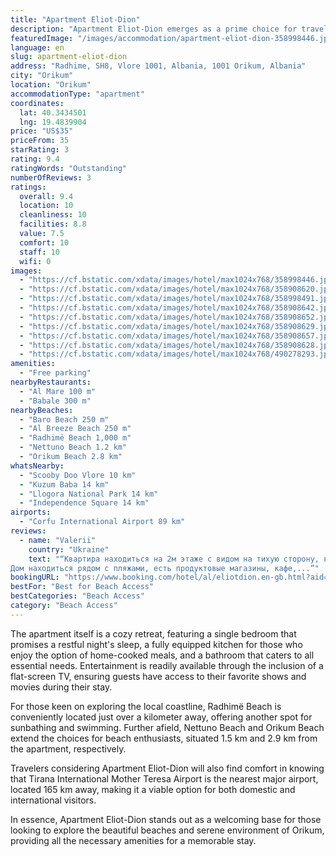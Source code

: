 ```yaml
---
title: "Apartment Eliot-Dion"
description: "Apartment Eliot-Dion emerges as a prime choice for travelers seeking comfort and convenience in Orikum, positioned just a short stroll from both Baro Beach and Al Breeze Beach."
featuredImage: "/images/accommodation/apartment-eliot-dion-358998446.jpg"
language: en
slug: apartment-eliot-dion
address: "Radhime, SH8, Vlore 1001, Albania, 1001 Orikum, Albania"
city: "Orikum"
location: "Orikum"
accommodationType: "apartment"
coordinates:
  lat: 40.3434501
  lng: 19.4839904
price: "US$35"
priceFrom: 35
starRating: 3
rating: 9.4
ratingWords: "Outstanding"
numberOfReviews: 3
ratings:
  overall: 9.4
  location: 10
  cleanliness: 10
  facilities: 8.8
  value: 7.5
  comfort: 10
  staff: 10
  wifi: 0
images:
  - "https://cf.bstatic.com/xdata/images/hotel/max1024x768/358998446.jpg?k=f1c2e39a31d0776c65e7da0aaae28c6bb1ea94522bfd3f2030d082fae41874b2&o=&hp=1"
  - "https://cf.bstatic.com/xdata/images/hotel/max1024x768/358908620.jpg?k=d576bcc753e41854c43883e3371d2884d133379feab2b549c43853260c7380cf&o=&hp=1"
  - "https://cf.bstatic.com/xdata/images/hotel/max1024x768/358998491.jpg?k=98318e371305ff3e95847e655ebef6c271f78ee13aed958b108fd877850d0b5a&o=&hp=1"
  - "https://cf.bstatic.com/xdata/images/hotel/max1024x768/358908642.jpg?k=539241f3870bf3d315ab6da80713e99f6ab03d09d513314dcf1123a75f56cb65&o=&hp=1"
  - "https://cf.bstatic.com/xdata/images/hotel/max1024x768/358908652.jpg?k=f500c3c295495deb29d7a51168e1fe9566345f9fba839edae08ab5c326016351&o=&hp=1"
  - "https://cf.bstatic.com/xdata/images/hotel/max1024x768/358908629.jpg?k=dd874ffb5ba8ccb0420c1427b06c4b9d2c4be7cfe9c349579014d63a96b418f0&o=&hp=1"
  - "https://cf.bstatic.com/xdata/images/hotel/max1024x768/358908657.jpg?k=0285aea90e2d2d94049814b512f533aebbd39b420dc3ab52768dac7585152fa1&o=&hp=1"
  - "https://cf.bstatic.com/xdata/images/hotel/max1024x768/358908628.jpg?k=70fb722f2502ea9b2a82cba34f6db0209560669895f0a60bac71d6930c90d4d4&o=&hp=1"
  - "https://cf.bstatic.com/xdata/images/hotel/max1024x768/490278293.jpg?k=226a34e42c3e9b4977d2add0c38e5d67523736746edf0c54e4a4a9591fe036bb&o=&hp=1"
amenities:
  - "Free parking"
nearbyRestaurants:
  - "Al Mare 100 m"
  - "Babale 300 m"
nearbyBeaches:
  - "Baro Beach 250 m"
  - "Al Breeze Beach 250 m"
  - "Radhimë Beach 1,000 m"
  - "Nettuno Beach 1.2 km"
  - "Orikum Beach 2.8 km"
whatsNearby:
  - "Scooby Doo Vlore 10 km"
  - "Kuzum Baba 14 km"
  - "Llogora National Park 14 km"
  - "Independence Square 14 km"
airports:
  - "Corfu International Airport 89 km"
reviews:
  - name: "Valerii"
    country: "Ukraine"
    text: "“Квартира находиться на 2м этаже с видом на тихую сторону, в новом доме, есть лифт, новый ремонт в квартире, есть все необходимое для приготовления пищи, стиральная машина.
Дом находиться рядом с пляжами, есть продуктовые магазины, кафе,...”"
bookingURL: "https://www.booking.com/hotel/al/eliotdion.en-gb.html?aid=8035640"
bestFor: "Best for Beach Access"
bestCategories: "Beach Access"
category: "Beach Access"
---
```


The apartment itself is a cozy retreat, featuring a single bedroom that promises a restful night's sleep, a fully equipped kitchen for those who enjoy the option of home-cooked meals, and a bathroom that caters to all essential needs. Entertainment is readily available through the inclusion of a flat-screen TV, ensuring guests have access to their favorite shows and movies during their stay.

For those keen on exploring the local coastline, Radhimë Beach is conveniently located just over a kilometer away, offering another spot for sunbathing and swimming. Further afield, Nettuno Beach and Orikum Beach extend the choices for beach enthusiasts, situated 1.5 km and 2.9 km from the apartment, respectively.

Travelers considering Apartment Eliot-Dion will also find comfort in knowing that Tirana International Mother Teresa Airport is the nearest major airport, located 165 km away, making it a viable option for both domestic and international visitors.

In essence, Apartment Eliot-Dion stands out as a welcoming base for those looking to explore the beautiful beaches and serene environment of Orikum, providing all the necessary amenities for a memorable stay.